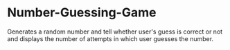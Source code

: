 # Number-Guessing-Game
Generates a random number and tell whether user's guess is correct or not and displays the number of attempts in which user guesses the number.
